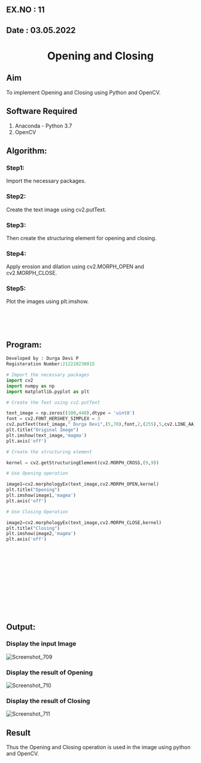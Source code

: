 ## EX.NO : 11
## Date : 03.05.2022
# <p align="center"> Opening and Closing</p>
## Aim
To implement Opening and Closing using Python and OpenCV.

## Software Required
1. Anaconda - Python 3.7
2. OpenCV
## Algorithm:
### Step1:
Import the necessary packages.
### Step2:
Create the text image using cv2.putText.
### Step3:
Then create the structuring element for opening and closing.
### Step4:
Apply erosion and dilation using cv2.MORPH_OPEN and cv2.MORPH_CLOSE.
### Step5:
Plot the images using plt.imshow.

<br>
<br>
<br>


## Program:
```python
Developed by : Durga Devi P
Registeration Number:212220230015
```

``` Python
# Import the necessary packages
import cv2
import numpy as np
import matplotlib.pyplot as plt

# Create the Text using cv2.putText

text_image = np.zeros((100,440),dtype = 'uint8')
font = cv2.FONT_HERSHEY_SIMPLEX = 3
cv2.putText(text_image," Durga Devi",(5,70),font,2,(255),5,cv2.LINE_AA)
plt.title("Original Image")
plt.imshow(text_image,'magma')
plt.axis('off')

# Create the structuring element

kernel = cv2.getStructuringElement(cv2.MORPH_CROSS,(9,9))

# Use Opening operation

image1=cv2.morphologyEx(text_image,cv2.MORPH_OPEN,kernel)
plt.title("Opening")
plt.imshow(image1,'magma')
plt.axis('off')

# Use Closing Operation

image2=cv2.morphologyEx(text_image,cv2.MORPH_CLOSE,kernel)
plt.title("Closing")
plt.imshow(image2,'magma')
plt.axis('off')

```
<br>
<br>
<br>
<br>
<br>
<br>
<br>
<br>
<br>
<br>

## Output:
### Display the input Image

![Screenshot_709](https://user-images.githubusercontent.com/75235704/171369780-00e87fca-8ba1-4081-9a1e-49d525534efa.png)

### Display the result of Opening
![Screenshot_710](https://user-images.githubusercontent.com/75235704/171369800-f311d746-376c-4fe4-b37b-0e89cbdaf506.png)

### Display the result of Closing

![Screenshot_711](https://user-images.githubusercontent.com/75235704/171369833-766adf45-a6f7-439d-b353-2663324130ad.png)

## Result
Thus the Opening and Closing operation is used in the image using python and OpenCV.
